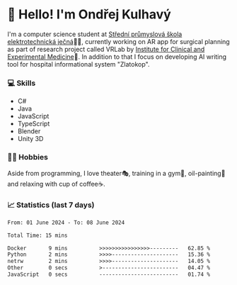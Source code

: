 # 👋 Hello! I'm Ondřej Kulhavý

I'm a computer science student at [Střední průmyslová škola elektrotechnická ječná](https://www.spsejecna.cz/)👨‍🎓, currently working on AR app for surgical planning as part of research project called VRLab by [Institute for Clinical and Experimental Medicine](https://www.ikem.cz/en/)🏥.
In addition to that I focus on developing AI writing tool for hospital informational system "Zlatokop".

### 💻 Skills
- C#
- Java
- JavaScript
- TypeScript
- Blender
- Unity 3D

### 🏋️‍♂️ Hobbies

Aside from programming, I love theater🎭, training in a gym💪, oil-painting🎨 and relaxing with cup of coffee☕.
### 📈 Statistics (last 7 days)
<!--START_SECTION:waka-->

```txt
From: 01 June 2024 - To: 08 June 2024

Total Time: 15 mins

Docker       9 mins          >>>>>>>>>>>>>>>>---------   62.85 %
Python       2 mins          >>>>---------------------   15.36 %
netrw        2 mins          >>>>---------------------   14.05 %
Other        0 secs          >------------------------   04.47 %
JavaScript   0 secs          -------------------------   01.74 %
```

<!--END_SECTION:waka-->



